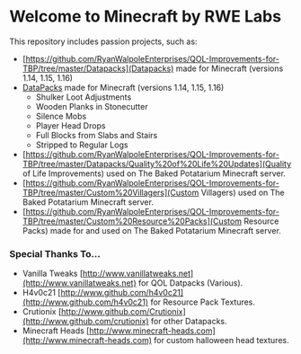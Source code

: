 # Welcome to Minecraft by RWE Labs
 This repository includes passion projects, such as:
 -  [https://github.com/RyanWalpoleEnterprises/QOL-Improvements-for-TBP/tree/master/Datapacks](Datapacks) made for Minecraft (versions 1.14, 1.15, 1.16)
 -  [DataPacks](https://github.com/RyanWalpoleEnterprises/QOL-Improvements-for-TBP/tree/master/Datapacks) made for Minecraft (versions 1.14, 1.15, 1.16)
    - Shulker Loot Adjustments
    - Wooden Planks in Stonecutter
    - Silence Mobs
    - Player Head Drops
    - Full Blocks from Slabs and Stairs
    - Stripped to Regular Logs
- [https://github.com/RyanWalpoleEnterprises/QOL-Improvements-for-TBP/tree/master/Datapacks/Quality%20of%20Life%20Updates](Quality of Life Improvements) used on The Baked Potatarium Minecraft server.
- [https://github.com/RyanWalpoleEnterprises/QOL-Improvements-for-TBP/tree/master/Custom%20Villagers](Custom Villagers) used on The Baked Potatarium Minecraft server.
- [https://github.com/RyanWalpoleEnterprises/QOL-Improvements-for-TBP/tree/master/Custom%20Resource%20Packs](Custom Resource Packs) made for and used on The Baked Potatarium Minecraft server.

### Special Thanks To...
 - Vanilla Tweaks [http://www.vanillatweaks.net](http://www.vanillatweaks.net) for QOL Datpacks (Various).
 - H4v0c21 [http://www.github.com/h4v0c21](http://www.github.com/h4v0c21) for Resource Pack Textures.
 - Crutionix [http://www.github.com/Crutionix](http://www.github.com/crutionix) for other Datapacks.
 - Minecraft Heads [http://www.minecraft-heads.com](http://www.minecraft-heads.com) for custom halloween head textures.
